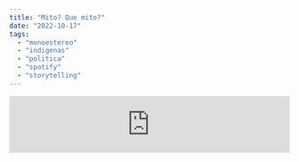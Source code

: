 ```yaml
---
title: "Mito? Que mito?"
date: "2022-10-17"
tags: 
  - "monoestereo"
  - "indigenas"
  - "politica"
  - "spotify"
  - "storytelling"
---
```


<iframe src="https://anchor.fm/monoestereo/embed/episodes/Mito-e1pd909" height="102px" width="100%" frameborder="0" scrolling="no"></iframe>
